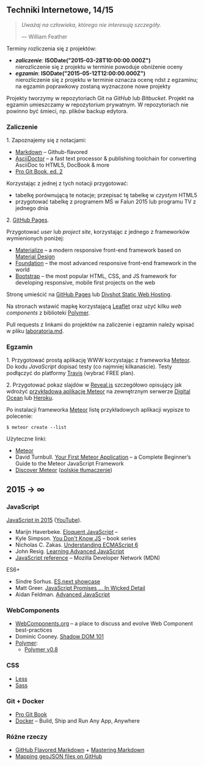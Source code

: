 ## Techniki Internetowe, 14/15

> *Uważaj na człowieka, którego nie interesują szczegóły.*
>
> — William Feather

Terminy rozliczenia się z projektów:

* ***zaliczenie***: **ISODate("2015-03-28T10:00:00.000Z")**<br>
  nierozliczenie się z projektu w terminie powoduje obniżenie oceny
* ***egzamin***: **ISODate("2015-05-12T12:00:00.000Z")**<br>
  nierozliczenie się z projektu w terminie oznacza ocenę ndst
  z egzaminu; na egzamin poprawkowy zostaną wyznaczone nowe projekty

Projekty tworzymy w repozytoriach Git na *GitHub* lub *Bitbucket*.
Projekt na egzamin umieszczamy w repozytorium prywatnym.
W repozytoriach nie powinno być śmieci, np. plików backup edytora.


### Zaliczenie

1\. Zapoznajemy się z notacjami:

* [Markdown](https://github.com/adam-p/markdown-here/wiki/Markdown-Cheatsheet) –
  Github-flavored
* [AsciiDoctor](http://asciidoctor.org/) – a fast text processor & publishing
  toolchain for converting AsciiDoc to HTML5, DocBook & more
* [Pro Git Book, ed. 2](https://github.com/progit/progit2)

Korzystając z jednej z tych notacji przygotować:

* tabelkę porównującą te notacje; przepisać tę tabelkę w *czystym* HTML5
* przygotować tabelkę z programem MŚ w Falun 2015 lub programu TV z jednego dnia

2\. [GitHub Pages](https://pages.github.com).

Przygotować *user* lub *project site*,
korzystając z jednego z frameworków wymienionych poniżej:

* [Materialize](http://materializecss.com/) –
  a modern responsive front-end framework based on
  [Material Design](http://www.google.com/design/)
* [Foundation](http://foundation.zurb.com) –
  the most advanced responsive front-end framework in the world
* [Bootstrap](http://getbootstrap.com) –
  the most popular HTML, CSS, and JS framework for developing
  responsive, mobile first projects on the web

Stronę umieścić na [GitHub Pages](https://pages.github.com) lub
[Divshot Static Web Hosting](https://divshot.com/).

Na stronach wstawić mapkę korzystającą [Leaflet](http://leafletjs.com/)
oraz użyć kilku *web components* z biblioteki [Polymer](https://www.polymer-project.org).

Pull requests z linkami do projektów na zaliczenie i egzamin należy wpisać
w pliku [laboratoria.md](laboratoria.md).


### Egzamin

1\. Przygotować prostą aplikację WWW korzystając z frameworka [Meteor](https://www.meteor.com/).
Do kodu *JavaScript* dopisać testy (co najmniej kilkanaście).
Testy podłączyć do platformy [Travis](https://travis-ci.com/plans) (wybrać FREE plan).

2\. Przygotować pokaz slajdów w [Reveal.js](http://lab.hakim.se/reveal-js/)
szczegółowo opisujący jak wdrożyć [przykładową aplikację Meteor](https://www.meteor.com/install)
na zewnętrznym serwerze
[Digital Ocean](http://devo.ps/blog/deploy-your-meteor-apps-on-digital-ocean-in-5-minutes/)
lub [Heroku](http://ondrej-kvasnovsky.blogspot.com/2013/05/how-to-deploy-meteor-on-heroku-with.html).

Po instalacji frameworka [Meteor](https://www.meteor.com/install)
listę przykładowych aplikacji wypisze to polecenie:
```console
$ meteor create --list
```

Użyteczne linki:

- [Meteor](https://www.meteor.com/)
- David Turnbull.
  [Your First Meteor Application](http://meteortips.com/book/) –
  a Complete Beginner’s Guide to the Meteor JavaScript Framework
- [Discover Meteor](http://book.discovermeteor.com/)
  ([polskie tłumaczenie](http://pl.discovermeteor.com/))


## 2015 → ∞

### JavaScript

[JavaScript in 2015](http://glenmaddern.com/articles/javascript-in-2015)
([YouTube](https://www.youtube.com/watch?v=iukBMY4apvI)).

- Marijn Haverbeke.
  [Eloquent JavaScript](http://eloquentjavascript.net/) –
- Kyle Simpson.
  [You Don't Know JS](https://github.com/getify/You-Dont-Know-JS) – book series
- Nicholas C. Zakas.
  [Understanding ECMAScript 6](https://leanpub.com/understandinges6/read/)
- John Resig.
  [Learning Advanced JavaScript](http://ejohn.org/apps/learn/)
- [JavaScript reference](https://developer.mozilla.org/en-US/docs/Web/JavaScript/Reference) –
  Mozilla Developer Network (MDN)

ES6+

- Sindre Sorhus.
  [ES.next showcase](https://github.com/sindresorhus/esnext-showcase)
- Matt Greer.
  [JavaScript Promises ... In Wicked Detail](http://mattgreer.org/articles/promises-in-wicked-detail/)
- Aidan Feldman.
  [Advanced JavaScript](http://advanced-js.github.io/deck/)


### WebComponents

- [WebComponents.org](http://webcomponents.org/) – a place to discuss
  and evolve Web Component best-practices
- Dominic Cooney.
  [Shadow DOM 101](http://www.html5rocks.com/en/tutorials/webcomponents/shadowdom/)
- [Polymer](https://www.polymer-project.org):
  - [Polymer v0.8](https://www.polymer-project.org/0.8/)


### CSS

- [Less](http://lesscss.org)
- [Sass](http://sass-lang.com)


### Git + Docker

- [Pro Git Book](http://git-scm.com/book/en/v2)
- [Docker](http://www.docker.com/) –  Build, Ship and Run Any App, Anywhere


### Różne rzeczy

- [GitHub Flavored Markdown](http://guides.github.com/overviews/mastering-markdown/) +
  [Mastering Markdown](http://guides.github.com/overviews/mastering-markdown/)
- [Mapping geoJSON files on GitHub](https://help.github.com/articles/mapping-geojson-files-on-github)
